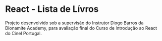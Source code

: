 # React - Lista de Lívros

Projeto desenvolvido sob a supervisão do Instrutor Diogo Barros da Dionamite Academy, para avaliação final do Curso de Introdução ao React do Cinel Portugal.
